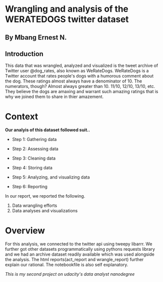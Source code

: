 # Wrangling and analysis of the WERATEDOGS twitter dataset  

## By Mbang Ernest N.  

## Introduction  

This data that was wrangled, analyzed and visualized is the tweet archive of Twitter user @dog_rates, also known as WeRateDogs. WeRateDogs is a Twitter account that rates people's dogs with a humorous comment about the dog. These ratings almost always have a denominator of 10. The numerators, though? Almost always greater than 10. 11/10, 12/10, 13/10, etc. They believe the dogs are amaxing and warrant such amazing ratings that is why we joined them to share in thier amazement.

# Context  

__Our analyis of this dataset followed suit..__  

- Step 1: Gathering data

- Step 2: Assessing data

- Step 3: Cleaning data

- Step 4: Storing data

- Step 5: Analyzing, and visualizing data

- Step 6: Reporting

In our report, we reported the following.

1. Data wrangling efforts
2. Data analyses and visualizations

# Overview  
For this analysis, we connected to the twitter api using tweepy libarrr. We further got other datasets programmatically using pythons requests library and we had an archive dataset readily available which was used alongside the analysis. The html reports(act_report and wrangle_report) further explain our rational. The notebookfile is also self explanatory.  
  
  _This is my second project on udacity's data analyst nanodegree_